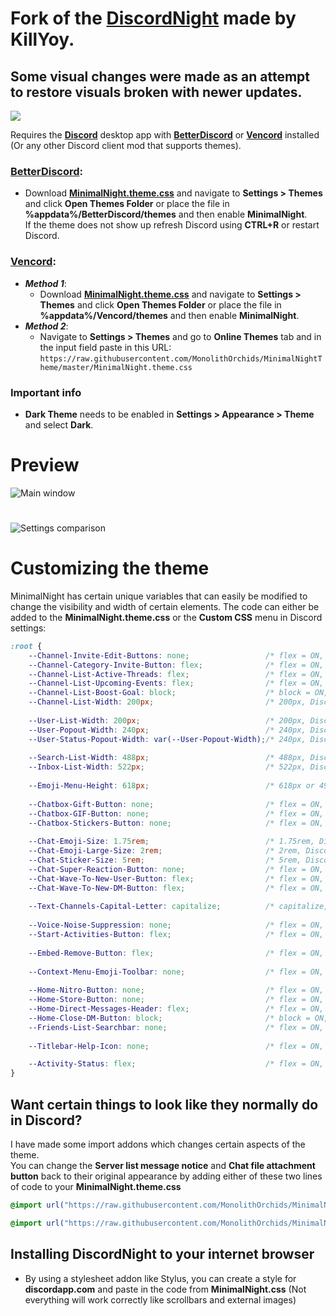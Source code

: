 # Fork of the [**DiscordNight**](https://github.com/KillYoy/DiscordNight) made by KillYoy.
## Some visual changes were made as an attempt to restore visuals broken with newer updates.

![](https://i.imgur.com/Ov1iSAp.png)

Requires the [**Discord**](https://discordapp.com/) desktop app with [**BetterDiscord**](https://betterdiscord.app/) or [**Vencord**](https://vencord.dev) installed (Or any other Discord client mod that supports themes).

### [**BetterDiscord**](https://betterdiscord.app/):  
- Download [**MinimalNight.theme.css**](https://github.com/MonolithOrchids/MinimalNightTheme/blob/master/MinimalNight.theme.css) and navigate to **Settings > Themes** and click **Open Themes Folder** or place the file in **%appdata%/BetterDiscord/themes** and then enable **MinimalNight**.  
If the theme does not show up refresh Discord using **CTRL+R** or restart Discord.

### [**Vencord**](https://vencord.dev):  
- ***Method 1***: 
	- Download [**MinimalNight.theme.css**](https://github.com/MonolithOrchids/MinimalNightTheme/blob/master/MinimalNight.theme.css) and navigate to **Settings > Themes** and click **Open Themes Folder** or place the file in **%appdata%/Vencord/themes** and then enable **MinimalNight**.    
- ***Method 2***: 
	- Navigate to **Settings > Themes** and go to **Online Themes** tab and in the input field paste in this URL:  
```https://raw.githubusercontent.com/MonolithOrchids/MinimalNightTheme/master/MinimalNight.theme.css```

### Important info

- **Dark Theme** needs to be enabled in **Settings > Appearance > Theme** and select **Dark**.

# Preview

![Main window](https://i.imgur.com/wzOZXtE.png)
# 
![Settings comparison](https://i.imgur.com/DDSlClq.png)

# Customizing the theme

MinimalNight has certain unique variables that can easily be modified to change the visibility and width of certain elements. The code can either be added to the **MinimalNight.theme.css** or the **Custom CSS** menu in Discord settings:

```css
:root {
    --Channel-Invite-Edit-Buttons: none;                 /* flex = ON, none = OFF */
    --Channel-Category-Invite-Button: flex;              /* flex = ON, none = OFF */
    --Channel-List-Active-Threads: flex;                 /* flex = ON, none = OFF */
    --Channel-List-Upcoming-Events: flex;                /* flex = ON, none = OFF */
    --Channel-List-Boost-Goal: block;                    /* block = ON, none = OFF */
    --Channel-List-Width: 200px;                         /* 200px, Discord default = 240px */
	
    --User-List-Width: 200px;                            /* 200px, Discord default = 240px */
    --User-Popout-Width: 240px;                          /* 240px, Discord default = 300px */
    --User-Status-Popout-Width: var(--User-Popout-Width);/* 240px, Discord default = 300px */
	
    --Search-List-Width: 488px;                          /* 488px, Discord default = 418px */
    --Inbox-List-Width: 522px;                           /* 522px, Discord default = 480px */
	
    --Emoji-Menu-Height: 618px;                          /* 618px or 498px, Discord default = 444px */
	
    --Chatbox-Gift-Button: none;                         /* flex = ON, none = OFF */
    --Chatbox-GIF-Button: none;                          /* flex = ON, none = OFF */
    --Chatbox-Stickers-Button: none;                     /* flex = ON, none = OFF */
	
    --Chat-Emoji-Size: 1.75rem;                          /* 1.75rem, Discord default = 1.375rem */
    --Chat-Emoji-Large-Size: 2rem;                       /* 2rem, Discord default = 3rem */
    --Chat-Sticker-Size: 5rem;                           /* 5rem, Discord default = 10rem */
    --Chat-Super-Reaction-Button: none;                  /* flex = ON, none = OFF */
    --Chat-Wave-To-New-User-Button: flex;                /* flex = ON, none = OFF */
    --Chat-Wave-To-New-DM-Button: flex;                  /* flex = ON, none = OFF */
	
    --Text-Channels-Capital-Letter: capitalize;          /* capitalize, none */
	
    --Voice-Noise-Suppression: none;                     /* flex = ON, none = OFF */
    --Start-Activities-Button: flex;                     /* flex = ON, none = OFF */
	
    --Embed-Remove-Button: flex;                         /* flex = ON, none = OFF */
	
    --Context-Menu-Emoji-Toolbar: none;                  /* flex = ON, none = OFF */
	
    --Home-Nitro-Button: none;                           /* flex = ON, none = OFF */
    --Home-Store-Button: none;                           /* flex = ON, none = OFF */
    --Home-Direct-Messages-Header: flex;                 /* flex = ON, none = OFF */
    --Home-Close-DM-Button: block;                       /* block = ON, none = OFF */
    --Friends-List-Searchbar: none;                      /* flex = ON, none = OFF */
	
    --Titlebar-Help-Icon: none;                          /* flex = ON, none = OFF */

    --Activity-Status: flex;                             /* flex = ON, none = OFF */
}
```

## Want certain things to look like they normally do in Discord?
I have made some import addons which changes certain aspects of the theme.   
You can change the **Server list message notice** and **Chat file attachment button** back to their original appearance by adding either of these two lines of code to your **MinimalNight.theme.css**

```css 
@import url("https://raw.githubusercontent.com/MonolithOrchids/MinimalNightTheme/master/Addons/Vanilla_ServerList_Message_Notice.theme.css"); 
```   
```css 
@import url("https://raw.githubusercontent.com/MonolithOrchids/MinimalNightTheme/master/Addons/Vanilla_Attachment_Button.theme.css"); 
```

## Installing DiscordNight to your internet browser

- By using a stylesheet addon like Stylus, you can create a style for **discordapp.com** and paste in the code from **MinimalNight.css** (Not everything will work correctly like scrollbars and external images)
